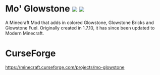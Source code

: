 # Mo' Glowstone [![](https://cf.way2muchnoise.eu/short_253336.svg)](https://minecraft.curseforge.com/projects/mo-glowstone) [![](http://cf.way2muchnoise.eu/versions/253336.svg)](https://minecraft.curseforge.com/projects/mo-glowstone)
A Minecraft Mod that adds in colored Glowstone, Glowstone Bricks and Glowstone Fuel. Originally created in 1.7.10, it has since been updated to Modern Minecraft.
# CurseForge
https://minecraft.curseforge.com/projects/mo-glowstone
